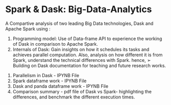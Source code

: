 # Spark & Dask: Big-Data-Analytics

A Compartive analysis of two leading Big Data technologies, Dask and Apache Spark using :
1. Programming model: Use of Data-frame API to experience the working of Dask in comparison to Apache Spark.
2. Internals of Dask: Gain insights on how it schedules its tasks and achieves parallel computation. Also, analysis on how different it is from Spark, understand the technical differences with Spark.
hence,
➢ Building on Dask documentation for teaching and future research works.
1) Parallelism in Dask - IPYNB File
2) Spark dataframe work - IPYNB File
3) Dask and panda dataframe work - IPYNB File
4) Comparison summary - pdf file of Dask vs Spark- highlighting the differences, and benchmark the different execution times.
